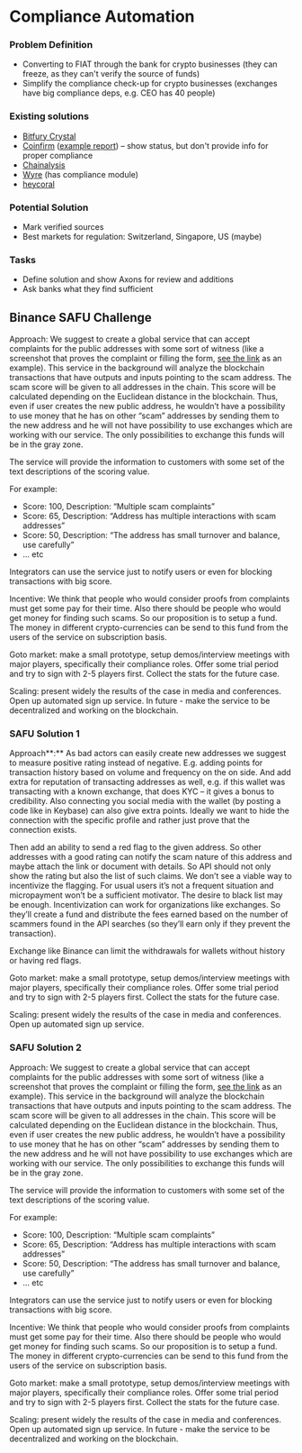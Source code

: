 # Compliance Automation

### Problem Definition

* Converting to FIAT through the bank for crypto businesses \(they can freeze, as they can't verify the source of funds\)
* Simplify the compliance check-up for crypto businesses \(exchanges have big compliance deps, e.g. CEO has 40 people\)

### Existing solutions

* [Bitfury Crystal](https://crystalblockchain.com/)
* [Coinfirm](https://www.coinfirm.com) \([example report](https://drive.google.com/open?id=1Nuxbz_E9k9VxLifZUO0yhEna9tHOgr4g)\) – show status, but don't provide info for proper compliance
* [Chainalysis](https://www.chainalysis.com/)
* [Wyre](http://sendwyre.com/) \(has compliance module\)
* [heycoral](https://heycoral.com/)

### Potential Solution

* Mark verified sources
* Best markets for regulation: Switzerland, Singapore, US \(maybe\) 

### Tasks

* Define solution and show Axons for review and additions
* Ask banks what they find sufficient

## Binance SAFU Challenge

Approach: We suggest to create a global service that can accept complaints for the public addresses with some sort of witness \(like a screenshot that proves the complaint or filling the form, [see the link](https://www.scamwatch.gov.au/report-a-scam) as an example\). This service in the background will analyze the blockchain transactions that have outputs and inputs pointing to the scam address. The scam score will be given to all addresses in the chain. This score will be calculated depending on the Euclidean distance in the blockchain. Thus, even if user creates the new public address, he wouldn’t have a possibility to use money that he has on other “scam” addresses by sending them to the new address and he will not have possibility to use exchanges which are working with our service. The only possibilities to exchange this funds will be in the gray zone.

The service will provide the information to customers with some set of the text descriptions of the scoring value.

For example:

* Score: 100, Description: “Multiple scam complaints”
* Score: 65, Description: “Address has multiple interactions with scam addresses”
* Score: 50, Description: “The address has small turnover and balance, use carefully”
* … etc

Integrators can use the service just to notify users or even for blocking transactions with big score.

Incentive: We think that people who would consider proofs from complaints must get some pay for their time. Also there should be people who would get money for finding such scams. So our proposition is to setup a fund. The money in different crypto-currencies can be send to this fund from the users of the service on subscription basis.

Goto market: make a small prototype, setup demos/interview meetings with major players, specifically their compliance roles. Offer some trial period and try to sign with 2-5 players first. Collect the stats for the future case.

Scaling: present widely the results of the case in media and conferences. Open up automated sign up service. In future - make the service to be decentralized and working on the blockchain.

### SAFU Solution 1

Approach**:** As bad actors can easily create new addresses we suggest to measure positive rating instead of negative. E.g. adding points for transaction history based on volume and frequency on the on side. And add extra for reputation of transacting addresses as well, e.g. if this wallet was transacting with a known exchange, that does KYC – it gives a bonus to credibility. Also connecting you social media with the wallet \(by posting a code like in Keybase\) can also give extra points. Ideally we want to hide the connection with the specific profile and rather just prove that the connection exists.

Then add an ability to send a red flag to the given address. So other addresses with a good rating can notify the scam nature of this address and maybe attach the link or document with details. So API should not only show the rating but also the list of such claims. We don’t see a viable way to incentivize the flagging. For usual users it’s not a frequent situation and micropayment won’t be a sufficient motivator. The desire to black list may be enough. Incentivization can work for organizations like exchanges. So they’ll create a fund and distribute the fees earned based on the number of scammers found in the API searches \(so they’ll earn only if they prevent the transaction\).

Exchange like Binance can limit the withdrawals for wallets without history or having red flags.

Goto market: make a small prototype, setup demos/interview meetings with major players, specifically their compliance roles. Offer some trial period and try to sign with 2-5 players first. Collect the stats for the future case.

Scaling: present widely the results of the case in media and conferences. Open up automated sign up service.

### SAFU Solution **2**

Approach: We suggest to create a global service that can accept complaints for the public addresses with some sort of witness \(like a screenshot that proves the complaint or filling the form, [see the link](https://www.scamwatch.gov.au/report-a-scam) as an example\). This service in the background will analyze the blockchain transactions that have outputs and inputs pointing to the scam address. The scam score will be given to all addresses in the chain. This score will be calculated depending on the Euclidean distance in the blockchain. Thus, even if user creates the new public address, he wouldn’t have a possibility to use money that he has on other “scam” addresses by sending them to the new address and he will not have possibility to use exchanges which are working with our service. The only possibilities to exchange this funds will be in the gray zone.

The service will provide the information to customers with some set of the text descriptions of the scoring value.

For example:

* Score: 100, Description: “Multiple scam complaints”
* Score: 65, Description: “Address has multiple interactions with scam addresses”
* Score: 50, Description: “The address has small turnover and balance, use carefully”
* … etc

Integrators can use the service just to notify users or even for blocking transactions with big score.

Incentive: We think that people who would consider proofs from complaints must get some pay for their time. Also there should be people who would get money for finding such scams. So our proposition is to setup a fund. The money in different crypto-currencies can be send to this fund from the users of the service on subscription basis.

Goto market: make a small prototype, setup demos/interview meetings with major players, specifically their compliance roles. Offer some trial period and try to sign with 2-5 players first. Collect the stats for the future case.

Scaling: present widely the results of the case in media and conferences. Open up automated sign up service. In future - make the service to be decentralized and working on the blockchain.

